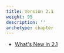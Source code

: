 ```yaml
---
title: Version 2.1
weight: 95
description: ''
archetype: chapter
---
```

- [What's New in 2.1](whats-new-in-2-1.md)
